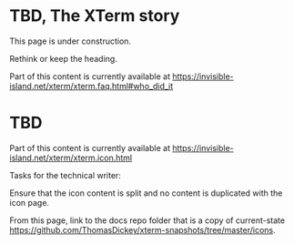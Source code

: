 # TBD, The XTerm story

This page is under construction.

Rethink or keep the heading.

Part of this content is currently available at
https://invisible-island.net/xterm/xterm.faq.html#who_did_it

# TBD

Part of this content is currently available at
https://invisible-island.net/xterm/xterm.icon.html

Tasks for the technical writer:

Ensure that the icon content is split and no content is duplicated with the icon page.

From this page, link to the docs repo folder that is a copy of current-state
https://github.com/ThomasDickey/xterm-snapshots/tree/master/icons.
